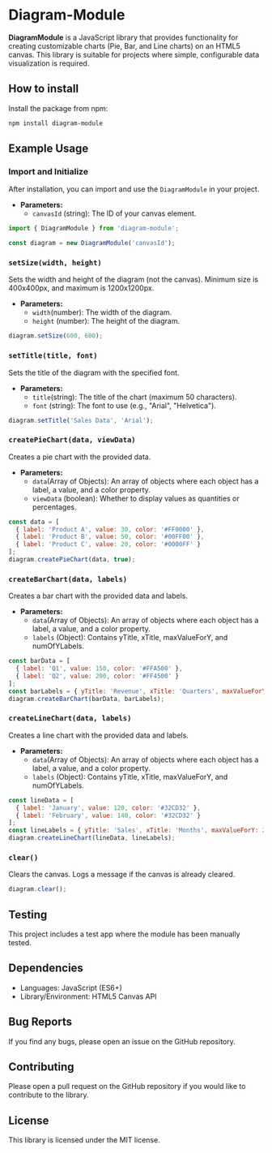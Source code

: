 # Diagram-Module
**DiagramModule** is a JavaScript library that provides functionality for creating customizable charts (Pie, Bar, and Line charts) on an HTML5 canvas. This library is suitable for projects where simple, configurable data visualization is required.

## How to install
Install the package from npm:

```bash
npm install diagram-module

```

## Example Usage

### Import and Initialize
After installation, you can import and use the `DiagramModule` in your project.

- **Parameters:**
   - `canvasId` (string): The ID of your canvas element.

```JavaScript
import { DiagramModule } from 'diagram-module';

const diagram = new DiagramModule('canvasId');

```
### `setSize(width, height)`
Sets the width and height of the diagram (not the canvas). Minimum size is 400x400px, and maximum is 1200x1200px.
- **Parameters:**
   - `width`(number): The width of the diagram.
   - `height` (number): The height of the diagram.

```JavaScript
diagram.setSize(600, 600);

```
### `setTitle(title, font)`
Sets the title of the diagram with the specified font.
- **Parameters:**
   - `title`(string):  The title of the chart (maximum 50 characters).
   - `font` (string): The font to use (e.g., "Arial", "Helvetica").

```JavaScript
diagram.setTitle('Sales Data', 'Arial');

```
### `createPieChart(data, viewData)`
Creates a pie chart with the provided data.
- **Parameters:**
   - `data`(Array of Objects): An array of objects where each object has a label, a value, and a color property.
   - `viewData` (boolean): Whether to display values as quantities or percentages.

```JavaScript
const data = [
  { label: 'Product A', value: 30, color: '#FF0000' },
  { label: 'Product B', value: 50, color: '#00FF00' },
  { label: 'Product C', value: 20, color: '#0000FF' }
];
diagram.createPieChart(data, true);

```

### `createBarChart(data, labels)`
Creates a bar chart with the provided data and labels.
- **Parameters:**
   - `data`(Array of Objects): An array of objects where each object has a label, a value, and a color property.
   - `labels` (Object): Contains yTitle, xTitle, maxValueForY, and numOfYLabels.

```JavaScript
const barData = [
  { label: 'Q1', value: 150, color: '#FFA500' },
  { label: 'Q2', value: 200, color: '#FF4500' }
];
const barLabels = { yTitle: 'Revenue', xTitle: 'Quarters', maxValueForY: 250, numOfYLabels: 5 };
diagram.createBarChart(barData, barLabels);

```
### `createLineChart(data, labels)`
Creates a line chart with the provided data and labels.
- **Parameters:**
   - `data`(Array of Objects): An array of objects where each object has a label, a value, and a color property.
   - `labels` (Object): Contains yTitle, xTitle, maxValueForY, and numOfYLabels.

```JavaScript
const lineData = [
  { label: 'January', value: 120, color: '#32CD32' },
  { label: 'February', value: 140, color: '#32CD32' }
];
const lineLabels = { yTitle: 'Sales', xTitle: 'Months', maxValueForY: 200, numOfYLabels: 4 };
diagram.createLineChart(lineData, lineLabels);

```

### `clear()`
Clears the canvas. Logs a message if the canvas is already cleared.
```JavaScript
diagram.clear();

```
## Testing
This project includes a test app where the module has been manually tested.

## Dependencies
- Languages: JavaScript (ES6+)
- Library/Environment: HTML5 Canvas API

## Bug Reports
If you find any bugs, please open an issue on the GitHub repository.

## Contributing
Please open a pull request on the GitHub repository if you would like to contribute to the library.

## License
This library is licensed under the MIT license.


